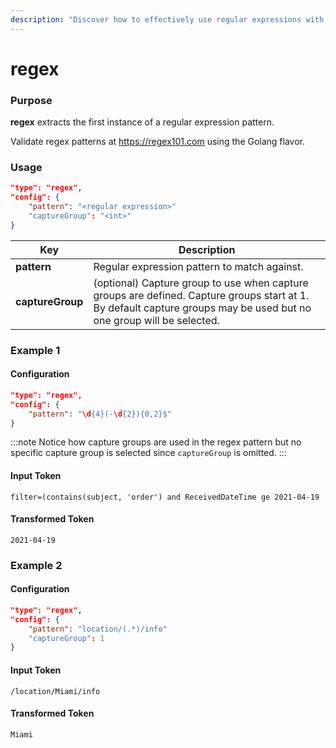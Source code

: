 ```yaml
---
description: "Discover how to effectively use regular expressions with Speedscale transforms to filter and modify traffic data in your applications. This documentation provides a comprehensive guide to utilizing regex patterns for enhanced traffic transformation capabilities."
---
```


# regex

### Purpose

**regex** extracts the first instance of a regular expression pattern.

Validate regex patterns at https://regex101.com using the Golang flavor.

### Usage

```json
"type": "regex",
"config": {
    "pattern": "<regular expression>"
    "captureGroup": "<int>"
}
```

| Key              | Description |
| ---------------- | ------------|
| **pattern**      | Regular expression pattern to match against.
| **captureGroup** | (optional) Capture group to use when capture groups are defined.  Capture groups start at 1.  By default capture groups may be used but no one group will be selected.

### Example 1

#### Configuration

```json
"type": "regex",
"config": {
    "pattern": "\d{4}(-\d{2}){0,2}$"
}
```

:::note
Notice how capture groups are used in the regex pattern but no specific capture group is selected since `captureGroup` is omitted.
:::

#### Input Token

```
filter=(contains(subject, 'order') and ReceivedDateTime ge 2021-04-19
```

#### Transformed Token

`2021-04-19`

### Example 2

#### Configuration

```json
"type": "regex",
"config": {
    "pattern": "location/(.*)/info"
    "captureGroup": 1
}
```

#### Input Token

```
/location/Miami/info
```

#### Transformed Token

`Miami`
